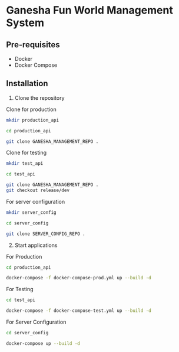 # Ganesha Fun World Management System

## Pre-requisites

- Docker
- Docker Compose

## Installation

1. Clone the repository

Clone for production

```bash
mkdir production_api
```

```bash
cd production_api
```

```bash
git clone GANESHA_MANAGEMENT_REPO .
```

Clone for testing

```bash
mkdir test_api
```

```bash
cd test_api
```

```bash
git clone GANESHA_MANAGEMENT_REPO .
git checkout release/dev
```

For server configuration

```bash
mkdir server_config
```

```bash
cd server_config
```

```bash
git clone SERVER_CONFIG_REPO .
```

2. Start applications

For Production

```bash
cd production_api
```

```bash
docker-compose -f docker-compose-prod.yml up --build -d
```

For Testing

```bash
cd test_api
```

```bash
docker-compose -f docker-compose-test.yml up --build -d
```

For Server Configuration

```bash
cd server_config
```

```bash
docker-compose up --build -d
```
